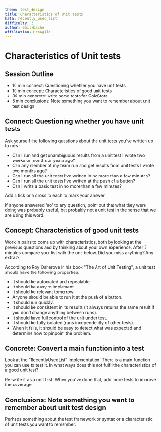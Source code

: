 ```yaml
---
theme: test_design
title: Characteristics of Unit tests
kata: recently_used_list
difficulty: 2
author: emilybache
affiliation: ProAgile
---
```


# Characteristics of Unit tests

## Session Outline

* 10 min connect: Questioning whether you have unit tests 
* 10 min concept: Characteristics of good unit tests
* 30 min concrete: write some tests for CalcStats
* 5 min conclusions: Note something you want to remember about unit test design

## Connect: Questioning whether you have unit tests

Ask yourself the following questions about the unit tests you’ve written up to now:

- Can I run and get unambiguous results from a unit test I wrote two weeks or months or years ago?
- Can any member of my team run and get results from unit tests I wrote two months ago?
- Can I run all the unit tests I’ve written in no more than a few minutes?
- Can I run all the unit tests I’ve written at the push of a button?
- Can I write a basic test in no more than a few minutes?

Add a tick or a cross to each to mark your answer.

If anyone answered 'no' to any question, point out that what they were doing was probably useful, but probably not a unit test in the sense that we are using this word.

## Concept: Characteristics of good unit tests

Work in pairs to come up with characteristics, both by looking at the previous questions and by thinking about your own experience. After 5 minutes compare your list with the one below. Did you miss anything? Any extras?

According to Roy Osherove in his book "The Art of Unit Testing", a unit test should have the following properties:

- It should be automated and repeatable.
- It should be easy to implement.
- It should be relevant tomorrow.
- Anyone should be able to run it at the push of a button.
- It should run quickly.
- It should be consistent in its results (it always returns the same result if you don’t change anything between runs).
- It should have full control of the unit under test.
- It should be fully isolated (runs independently of other tests).
- When it fails, it should be easy to detect what was expected and determine how to pinpoint the problem.

## Concrete: Convert a main function into a test

Look at the "RecentlyUsedList" implementation. There is a main function you can use to test it. In what ways does this not fulfil the characteristics of a good unit test?

Re-write it as a unit test. When you've done that, add more tests to improve the coverage.

## Conclusions: Note something you want to remember about unit test design
Perhaps something about the test framework or syntax or a characteristic of unit tests you want to remember.

